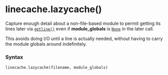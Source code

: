 # linecache.lazycache()

Capture enough detail about a non-file-based module to permit getting its lines later via [`getline()`](/modules/linecache/getline.md) even if **module_globals** is [`None`](/abstraction/interpreter/None.md) in the later call.

This avoids doing I/O until a line is actually needed, without having to carry the module globals around indefinitely.

### Syntax

```python
linecache.lazycache(filename, module_globals)
```
